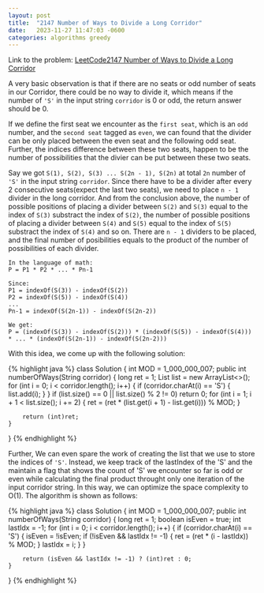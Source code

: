 ```yaml
---
layout: post
title:  "2147 Number of Ways to Divide a Long Corridor"
date:   2023-11-27 11:47:03 -0600
categories: algorithms greedy
---
```


Link to the problem: [LeetCode2147 Number of Ways to Divide a Long Corridor](https://leetcode.com/problems/number-of-ways-to-divide-a-long-corridor/) 

A very basic observation is that if there are no seats or odd number of seats in our Corridor, there could be no way to divide it, which means if the number of `'S'` in the input string `corridor` is 0 or odd, the return answer should be 0.

If we define the first seat we encounter as the `first seat`, which is an `odd` number, and the `second seat` tagged as `even`, we can found that the divider can be only placed between the even seat and the following odd seat. Further, the indices difference between these two seats, happen to be the number of possibilities that the divier can be put between these two seats.

Say we got `S(1), S(2), S(3) ... S(2n - 1), S(2n)` at total `2n` number of `'S'` in the input string  `corridor`. Since there have to be a divider after every 2 consecutive seats(expect the last two seats), we need to place `n - 1` divider in the long corridor. And from the conclusion above, the number of possible positions of placing a divider between `S(2)` and `S(3)` equal to the index of `S(3)` substract the index of `S(2)`, the number of possible positions of placing a divider between `S(4)` and `S(5)` equal to the index of `S(5)` substract the index of `S(4)` and so on. There are `n - 1` dividers to be placed, and the final number of posibilities equals to the product of the number of possibilities of each divider.

    In the language of math:
    P = P1 * P2 * ... * Pn-1
    
    Since:
    P1 = indexOf(S(3)) - indexOf(S(2))
    P2 = indexOf(S(5)) - indexOf(S(4))
    ...
    Pn-1 = indexOf(S(2n-1)) - indexOf(S(2n-2))

    We get:
    P = (indexOf(S(3)) - indexOf(S(2))) * (indexOf(S(5)) - indexOf(S(4))) * ... * (indexOf(S(2n-1)) - indexOf(S(2n-2)))

With this idea, we come up with the following solution:

{% highlight java %}
class Solution {
    int MOD = 1_000_000_007;
    public int numberOfWays(String corridor) {
        long ret = 1;
        List<Integer> list = new ArrayList<>();
        for (int i = 0; i < corridor.length(); i++) {
            if (corridor.charAt(i) == 'S') {
                list.add(i);
            }
        }
        if (list.size() == 0 || list.size() % 2 != 0) return 0;
        for (int i = 1; i + 1 < list.size(); i += 2) {
            ret = (ret * (list.get(i + 1) - list.get(i))) % MOD;
        }

        return (int)ret;
    }
}
{% endhighlight %}

Further, We can even spare the work of creating the list that we use to store the indices of `'S'`. Instead, we keep track of the lastIndex of the 'S' and the maintain a flag that shows the count of 'S' we encounter so far is odd or even while calculating the final product throught only one iteration of the input corridor string. In this way, we can optimize the space complexity to O(1). The algorithm is shown as follows:

{% highlight java %}
class Solution {
    int MOD = 1_000_000_007;
    public int numberOfWays(String corridor) {
        long ret = 1;
        boolean isEven = true;
        int lastIdx = -1;
        for (int i = 0; i < corridor.length(); i++) {
            if (corridor.charAt(i) == 'S') {
                isEven = !isEven;
                if (!isEven && lastIdx != -1) {
                    ret = (ret * (i - lastIdx)) % MOD;
                }
                lastIdx = i;
            }
        }

        return (isEven && lastIdx != -1) ? (int)ret : 0;
    }
}
{% endhighlight %}



